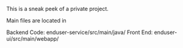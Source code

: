 This is a sneak peek of a private project.

Main files are located in 


Backend Code: enduser-service/src/main/java/
Front End: enduser-ui/src/main/webapp/
